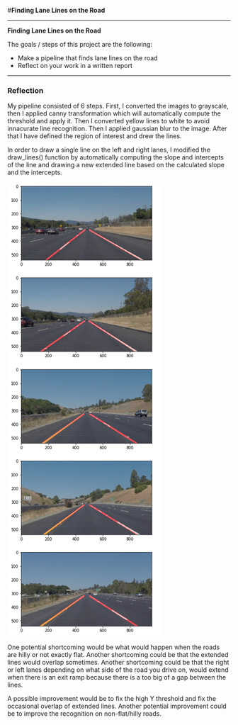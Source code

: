 #**Finding Lane Lines on the Road** 

---

**Finding Lane Lines on the Road**

The goals / steps of this project are the following:
* Make a pipeline that finds lane lines on the road
* Reflect on your work in a written report


[image1]: ./img.png "Pipeline Output"

---

### Reflection

My pipeline consisted of 6 steps. First, I converted the images to grayscale, then I applied canny transformation which will
automatically compute the threshold and apply it. Then I converted yellow lines to white to avoid innacurate
line recognition. Then I applied gaussian blur to the image. After that I have defined the region of interest and drew the lines.

In order to draw a single line on the left and right lanes, I modified the draw_lines() function by automatically computing the slope
and intercepts of the line and drawing a new extended line based on the calculated slope and the intercepts.

![image1]

One potential shortcoming would be what would happen when the roads are hilly or not exactly flat.
Another shortcoming could be that the extended lines would overlap sometimes.
Another shortcoming could be that the right or left lanes depending on what side of the road you drive on, 
would extend when there is an exit ramp because there is a too big of a gap between the lines.

A possible improvement would be to fix the high Y threshold and fix the occasional overlap of extended lines.
Another potential improvement could be to improve the recognition on non-flat/hilly roads.
